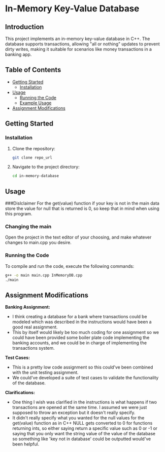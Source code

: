 # In-Memory Key-Value Database

## Introduction

This project implements an in-memory key-value database in C++. The database supports transactions, allowing "all or nothing" updates to prevent dirty writes, making it suitable for scenarios like money transactions in a banking app.

## Table of Contents

- [Getting Started](#getting-started)
    - [Installation](#installation)
- [Usage](#usage)
    - [Running the Code](#running-the-code)
    - [Example Usage](#example-usage)
- [Assignment Modifications](#assignment-modifications)


## Getting Started


### Installation

1. Clone the repository:

    ```bash
    git clone repo_url
    ```

2. Navigate to the project directory:

    ```bash
    cd in-memory-database
    ```

## Usage
###Dislclaimer
For the get(value) function if your key is not in the main data store the value for null that is returned is 0, so keep that in mind when using this program.
### Changing the main
Open the project in the text editor of your choosing, and make whatever changes to main.cpp you desire.
### Running the Code

To compile and run the code, execute the following commands:

```bash
g++ -o main main.cpp InMemoryDB.cpp
./main
```

## Assignment Modifications

**Banking Assignment:**
- I think creating a database for a bank where transactions could be modeled which was described in the instructions would have been a good real assignment.
- This by itself would likely be too much coding for one assignment so we could have been provided some boiler plate code implementing the banking accounts, and we could be in charge of implementing the transactions system.

**Test Cases:**
- This is a pretty low code assignment so this could've been combined with the unit testing assignment.
- We could've developed a suite of test cases to validate the functionality of the database.

**Clarifications:**
- One thing I wish was clarified in the instructions is what happens if two transactions are opened at the same time. I assumed we were just supposed to throw an exception but it doesn't really specify.
- It didn't really specify what you wanted for the null values for the get(value) function as in C++ NULL gets converted to 0 for functions returning ints, so either saying return a specific value such as 0 or -1 or saying that you only want the string value of the value of the database so something like 'key not in database' could be outputted would've been helpful.


